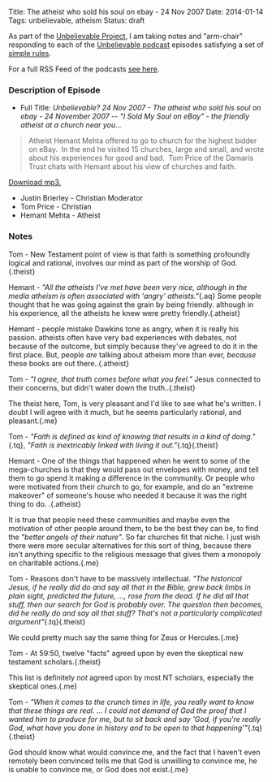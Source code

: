 Title: The atheist who sold his soul on ebay - 24 Nov 2007 
Date: 2014-01-14
Tags: unbelievable, atheism
Status: draft

As part of the [Unbelievable Project](https://brianblais.wordpress.com/2013/02/27/unbelievable-project-a-non-believers-armchair-perspective-on-six-years-of-christian-debates/), I am taking notes and "arm-chair" responding to each of the [Unbelievable podcast](http://www.premierradio.org.uk/shows/saturday/unbelievable.aspx) episodes satisfying a set of [simple rules](https://brianblais.wordpress.com/2013/02/27/unbelievable-project-a-non-believers-armchair-perspective-on-six-years-of-christian-debates/).

For a full RSS Feed of the podcasts [see here](http://ondemand.premier.org.uk/unbelievable/AudioFeed.aspx).

### Description of Episode
* Full Title: *Unbelievable? 24 Nov 2007 - The atheist who sold his soul on ebay - 24 November 2007 -- "I Sold My Soul on eBay" - the friendly atheist at a church near you...*
> Atheist Hemant Mehta offered to go to church for the highest bidder on eBay.&nbsp; In the end he visited 15 churches, large and&nbsp;small,&nbsp;and wrote about his experiences for good and bad.&nbsp; Tom Price of the Damaris Trust chats with Hemant about his view of churches and faith.&nbsp;&nbsp;

[Download mp3.](http://media.premier.org.uk/unbelievable/860785db-2fbf-4b39-a9bd-c6c4eca1c0cc.mp3)

* Justin Brierley - Christian Moderator
* Tom Price - Christian
* Hemant Mehta - Atheist

### Notes

Tom - New Testament point of view is that faith is something profoundly logical and rational, involves our mind as part of the worship of God. {.theist}

Hemant - *"All the atheists I've met have been very nice, although in the media atheism is often associated with *'angry'* atheists."*{.aq}  Some people thought that he was going against the grain by being friendly. although in his experience, all the atheists he knew were pretty friendly.{.atheist}

Hemant - people mistake Dawkins tone as angry, when it is really his passion.  atheists often have very bad experiences with debates, not because of the outcome, but simply because they've agreed to do it in the first place.  But, people *are* talking about atheism more than ever, *because* these books are out there..{.atheist}

Tom - *"I agree, that truth comes before what you feel."*  Jesus connected to their concerns, but didn't water down the truth..{.theist}

The theist here, Tom, is very pleasant and I'd like to see what he's written.  I doubt I will agree with it much, but he seems particularly rational, and pleasant.{.me}

Tom - *"Faith is defined as kind of knowing that results in a kind of doing."*{.tq}, *"Faith is inextricably linked with living it out."*{.tq}{.theist}

Hemant - One of the things that happened when he went to some of the mega-churches is that they would pass out envelopes with money, and tell them to go spend it making a difference in the community.  Or people who were motivated from their church to go, for example, and do an "extreme makeover" of someone's house who needed it because it was the right thing to do. .{.atheist}

It is true that people need these communities and maybe even the motivation of other people around them, to be the best they can be, to find the *"better angels of their nature"*.  So far churches fit that niche.  I just wish there were more secular alternatives for this sort of thing, because there isn't anything specific to the religious message that gives them a monopoly on charitable actions.{.me}

Tom - Reasons don't have to be massively intellectual.  *"The historical Jesus, if he really did do and say all that in the Bible, grew back limbs in plain sight, predicted the future, ..., rose from the dead.  If he did all that stuff, then our search for God is probably over.  The question then becomes, did he really do and say all that stuff?  That's not a particularly complicated argument"*{.tq}{.theist}

We could pretty much say the same thing for Zeus or Hercules.{.me}

Tom - At 59:50, twelve "facts" agreed upon by even the skeptical new testament scholars.{.theist}

This list is definitely *not* agreed upon by most NT scholars, especially the skeptical ones.{.me}

Tom - *"When it comes to the crunch times in life, you really want to know that these things are real.  ...  I could not demand of God the proof that I wanted him to produce for me, but to sit back and say 'God, if you're really God, what have you done in history and to be open to that happening'"*{.tq}{.theist}

God should know what would convince me, and the fact that I haven't even remotely been convinced tells me that God is unwilling to convince me, he is unable to convince me, or God does not exist.{.me}


